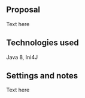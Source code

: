 
Proposal
-----------------------------------------------------------------------------------------
Text here

Technologies used
-----------------------------------------------------------------------------------------
Java 8, Ini4J

Settings and notes
-----------------------------------------------------------------------------------------
Text here
